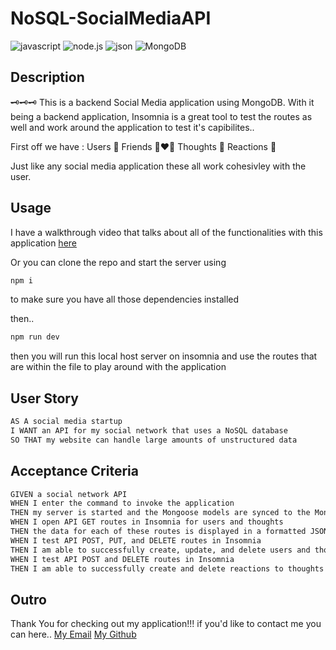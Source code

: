 # NoSQL-SocialMediaAPI

![javascript](https://img.shields.io/badge/Javascript-yellow)
![node.js](https://img.shields.io/badge/-node.js-green)
![json](https://img.shields.io/badge/-json-orange)
![MongoDB](https://img.shields.io/badge/MongoDB-blue)

## Description 
:old_key::old_key::old_key:
This is a backend Social Media application using MongoDB. With it being a backend application, Insomnia is a great tool to test the routes as well and work around the application to test it's capibilites..

First off we have :
Users :lotus_position:
Friends :couple_with_heart_woman_man:
Thoughts :open_book:
Reactions :bookmark:

Just like any social media application these all work cohesivley with the user. 

## Usage 

I have a walkthrough video that talks about all of the functionalities with this application [here](https://drive.google.com/file/d/1e6GwW9yHHUw2NpeWjydiLw7KhEPARLV7/view)

Or you can clone the repo and start the server using 

```md
npm i
```
to make sure you have all those dependencies installed 

then..
```md
npm run dev
```

then you will run this local host server on insomnia and use the routes that are within the file to play around with the application 


## User Story 

```md
AS A social media startup
I WANT an API for my social network that uses a NoSQL database
SO THAT my website can handle large amounts of unstructured data
```

## Acceptance Criteria 

```md
GIVEN a social network API
WHEN I enter the command to invoke the application
THEN my server is started and the Mongoose models are synced to the MongoDB database
WHEN I open API GET routes in Insomnia for users and thoughts
THEN the data for each of these routes is displayed in a formatted JSON
WHEN I test API POST, PUT, and DELETE routes in Insomnia
THEN I am able to successfully create, update, and delete users and thoughts in my database
WHEN I test API POST and DELETE routes in Insomnia
THEN I am able to successfully create and delete reactions to thoughts and add and remove friends to a user’s friend list
```

## Outro 

Thank You for checking out my application!!!
if you'd like to contact me you can here..
[My Email](mailto:jamesthomaspatmore7@gmail.com)
[My Github](https://github.com/jamestpatmore)


